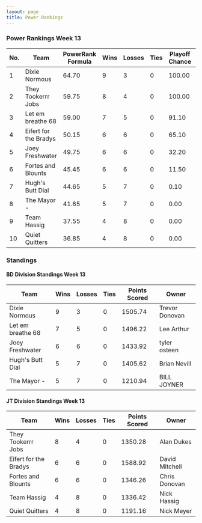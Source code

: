 ```yaml
---
layout: page
title: Power Rankings
---
```


### Power Rankings Week 13

|   No. | Team                   |   PowerRank Formula |   Wins |   Losses |   Ties |   Playoff Chance |   Points Scored | Owner           |
|-------|------------------------|---------------------|--------|----------|--------|------------------|-----------------|-----------------|
|     1 | Dixie Normous          |               64.70 |      9 |        3 |      0 |           100.00 |         1505.74 | Trevor  Donovan |
|     2 | They Tookerrr Jobs     |               59.75 |      8 |        4 |      0 |           100.00 |         1350.28 | Alan Dukes      |
|     3 | Let em breathe 68      |               59.00 |      7 |        5 |      0 |            91.10 |         1496.22 | Lee Arthur      |
|     4 | Eifert  for the Bradys |               50.15 |      6 |        6 |      0 |            65.10 |         1588.92 | David Mitchell  |
|     5 | Joey Freshwater        |               49.75 |      6 |        6 |      0 |            32.20 |         1433.92 | tyler osteen    |
|     6 | Fortes and Blounts     |               45.45 |      6 |        6 |      0 |            11.50 |         1346.26 | Chris Donovan   |
|     7 | Hugh's  Butt Dial      |               44.65 |      5 |        7 |      0 |             0.10 |         1405.62 | Brian Nevill    |
|     8 | The Mayor -            |               41.65 |      5 |        7 |      0 |             0.00 |         1210.94 | BILL JOYNER     |
|     9 | Team  Hassig           |               37.55 |      4 |        8 |      0 |             0.00 |         1336.42 | Nick Hassig     |
|    10 | Quiet Quitters         |               36.85 |      4 |        8 |      0 |             0.00 |         1191.16 | Nick Meyer      |

### Standings

#### BD Division Standings Week 13

| Team              |   Wins |   Losses |   Ties |   Points Scored | Owner           |
|-------------------|--------|----------|--------|-----------------|-----------------|
| Dixie Normous     |      9 |        3 |      0 |         1505.74 | Trevor  Donovan |
| Let em breathe 68 |      7 |        5 |      0 |         1496.22 | Lee Arthur      |
| Joey Freshwater   |      6 |        6 |      0 |         1433.92 | tyler osteen    |
| Hugh's  Butt Dial |      5 |        7 |      0 |         1405.62 | Brian Nevill    |
| The Mayor -       |      5 |        7 |      0 |         1210.94 | BILL JOYNER     |

#### JT Division Standings Week 13

| Team                   |   Wins |   Losses |   Ties |   Points Scored | Owner          |
|------------------------|--------|----------|--------|-----------------|----------------|
| They Tookerrr Jobs     |      8 |        4 |      0 |         1350.28 | Alan Dukes     |
| Eifert  for the Bradys |      6 |        6 |      0 |         1588.92 | David Mitchell |
| Fortes and Blounts     |      6 |        6 |      0 |         1346.26 | Chris Donovan  |
| Team  Hassig           |      4 |        8 |      0 |         1336.42 | Nick Hassig    |
| Quiet Quitters         |      4 |        8 |      0 |         1191.16 | Nick Meyer     |
